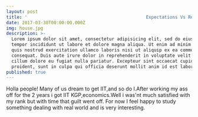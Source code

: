 ```yaml
---
layout: post
title: '                                             Expectations Vs Reality'
date: 2017-03-30T00:00:00.000Z
img: house.jpg
description: >-
  Lorem ipsum dolor sit amet, consectetur adipisicing elit, sed do eiusmod
  tempor incididunt ut labore et dolore magna aliqua. Ut enim ad minim veniam,
  quis nostrud exercitation ullamco laboris nisi ut aliquip ex ea commodo
  consequat. Duis aute irure dolor in reprehenderit in voluptate velit esse
  cillum dolore eu fugiat nulla pariatur. Excepteur sint occaecat cupidatat non
  proident, sunt in culpa qui officia deserunt mollit anim id est laborum.
published: true
---
```


 Holla people!
Many of us dream to get IIT,and so do I.After working my ass off for the 2 years i got IIT KGP,economics.Well i was'nt much satisfied with my rank but with time that guilt went off.
 For now I feel happy to study something dealing with real world and is very interesting.

